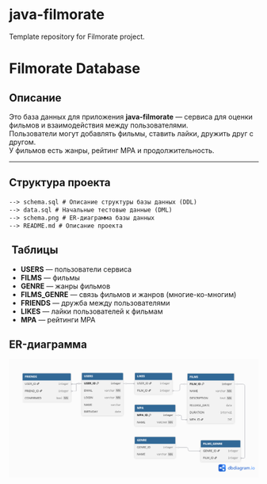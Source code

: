 # java-filmorate
Template repository for Filmorate project.


# Filmorate Database

## Описание
Это база данных для приложения **java-filmorate** — сервиса для оценки фильмов и взаимодействия между пользователями.  
Пользователи могут добавлять фильмы, ставить лайки, дружить друг с другом.  
У фильмов есть жанры, рейтинг MPA и продолжительность.

---

##  Структура проекта

```
--> schema.sql # Описание структуры базы данных (DDL)
--> data.sql # Начальные тестовые данные (DML)
--> schema.png # ER-диаграмма базы данных
--> README.md # Описание проекта

```

## ️ Таблицы 

- **USERS** — пользователи сервиса
- **FILMS** — фильмы
- **GENRE** — жанры фильмов
- **FILMS_GENRE** — связь фильмов и жанров (многие-ко-многим)
- **FRIENDS** — дружба между пользователями
- **LIKES** — лайки пользователей к фильмам
- **MPA** — рейтинги MPA

## ER-диаграмма
![Database Schema](schema.png)